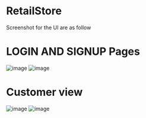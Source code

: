 # RetailStore
 
Screenshot for the UI are as follow

# LOGIN AND SIGNUP Pages
![image](https://user-images.githubusercontent.com/55875752/167771566-9b9a2843-98bc-4780-ae31-0ad61f21023e.png)
![image](https://user-images.githubusercontent.com/55875752/167771645-96e5bcb8-4837-456f-bca1-a4be9f33808a.png)

# Customer view
![image](https://user-images.githubusercontent.com/55875752/167771966-6e171e15-af71-45f7-8515-b5e1302e5e97.png)
![image](https://user-images.githubusercontent.com/55875752/167772099-48fbb2d2-64a0-442f-b78c-5337ec457738.png)
